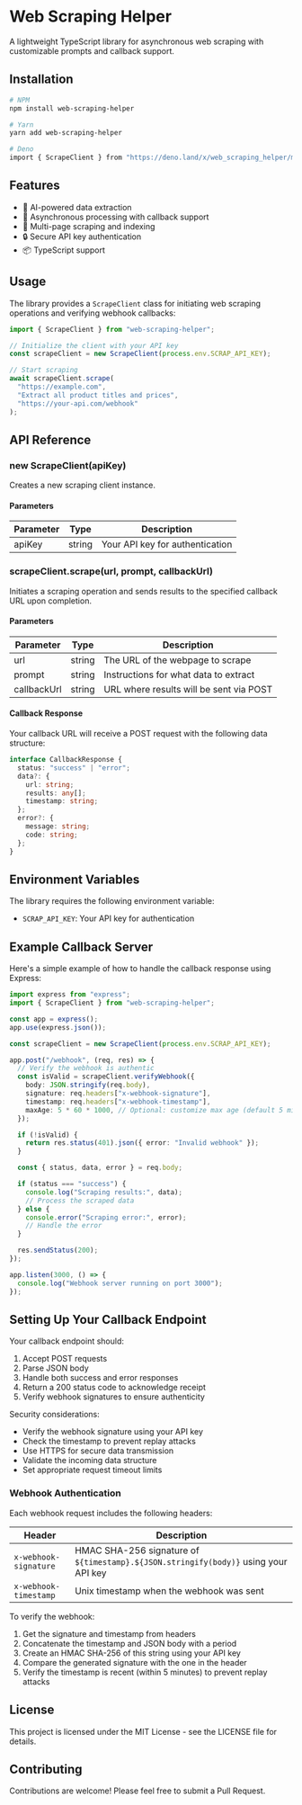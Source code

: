 # Web Scraping Helper

A lightweight TypeScript library for asynchronous web scraping with customizable prompts and callback support.

## Installation

```bash
# NPM
npm install web-scraping-helper

# Yarn
yarn add web-scraping-helper

# Deno
import { ScrapeClient } from "https://deno.land/x/web_scraping_helper/mod.ts";
```

## Features

- 🤖 AI-powered data extraction
- 🔄 Asynchronous processing with callback support
- 📑 Multi-page scraping and indexing
- 🔒 Secure API key authentication
- 📦 TypeScript support

## Usage

The library provides a `ScrapeClient` class for initiating web scraping operations and verifying webhook callbacks:

```typescript
import { ScrapeClient } from "web-scraping-helper";

// Initialize the client with your API key
const scrapeClient = new ScrapeClient(process.env.SCRAP_API_KEY);

// Start scraping
await scrapeClient.scrape(
  "https://example.com",
  "Extract all product titles and prices",
  "https://your-api.com/webhook"
);
```

## API Reference

### new ScrapeClient(apiKey)

Creates a new scraping client instance.

#### Parameters

| Parameter | Type   | Description                     |
| --------- | ------ | ------------------------------- |
| apiKey    | string | Your API key for authentication |

### scrapeClient.scrape(url, prompt, callbackUrl)

Initiates a scraping operation and sends results to the specified callback URL upon completion.

#### Parameters

| Parameter   | Type   | Description                             |
| ----------- | ------ | --------------------------------------- |
| url         | string | The URL of the webpage to scrape        |
| prompt      | string | Instructions for what data to extract   |
| callbackUrl | string | URL where results will be sent via POST |

#### Callback Response

Your callback URL will receive a POST request with the following data structure:

```typescript
interface CallbackResponse {
  status: "success" | "error";
  data?: {
    url: string;
    results: any[];
    timestamp: string;
  };
  error?: {
    message: string;
    code: string;
  };
}
```

## Environment Variables

The library requires the following environment variable:

- `SCRAP_API_KEY`: Your API key for authentication

## Example Callback Server

Here's a simple example of how to handle the callback response using Express:

```typescript
import express from "express";
import { ScrapeClient } from "web-scraping-helper";

const app = express();
app.use(express.json());

const scrapeClient = new ScrapeClient(process.env.SCRAP_API_KEY);

app.post("/webhook", (req, res) => {
  // Verify the webhook is authentic
  const isValid = scrapeClient.verifyWebhook({
    body: JSON.stringify(req.body),
    signature: req.headers["x-webhook-signature"],
    timestamp: req.headers["x-webhook-timestamp"],
    maxAge: 5 * 60 * 1000, // Optional: customize max age (default 5 minutes)
  });

  if (!isValid) {
    return res.status(401).json({ error: "Invalid webhook" });
  }

  const { status, data, error } = req.body;

  if (status === "success") {
    console.log("Scraping results:", data);
    // Process the scraped data
  } else {
    console.error("Scraping error:", error);
    // Handle the error
  }

  res.sendStatus(200);
});

app.listen(3000, () => {
  console.log("Webhook server running on port 3000");
});
```

## Setting Up Your Callback Endpoint

Your callback endpoint should:

1. Accept POST requests
2. Parse JSON body
3. Handle both success and error responses
4. Return a 200 status code to acknowledge receipt
5. Verify webhook signatures to ensure authenticity

Security considerations:

- Verify the webhook signature using your API key
- Check the timestamp to prevent replay attacks
- Use HTTPS for secure data transmission
- Validate the incoming data structure
- Set appropriate request timeout limits

### Webhook Authentication

Each webhook request includes the following headers:

| Header                | Description                                                                         |
| --------------------- | ----------------------------------------------------------------------------------- |
| `x-webhook-signature` | HMAC SHA-256 signature of `${timestamp}.${JSON.stringify(body)}` using your API key |
| `x-webhook-timestamp` | Unix timestamp when the webhook was sent                                            |

To verify the webhook:

1. Get the signature and timestamp from headers
2. Concatenate the timestamp and JSON body with a period
3. Create an HMAC SHA-256 of this string using your API key
4. Compare the generated signature with the one in the header
5. Verify the timestamp is recent (within 5 minutes) to prevent replay attacks

## License

This project is licensed under the MIT License - see the LICENSE file for details.

## Contributing

Contributions are welcome! Please feel free to submit a Pull Request.

```

```
